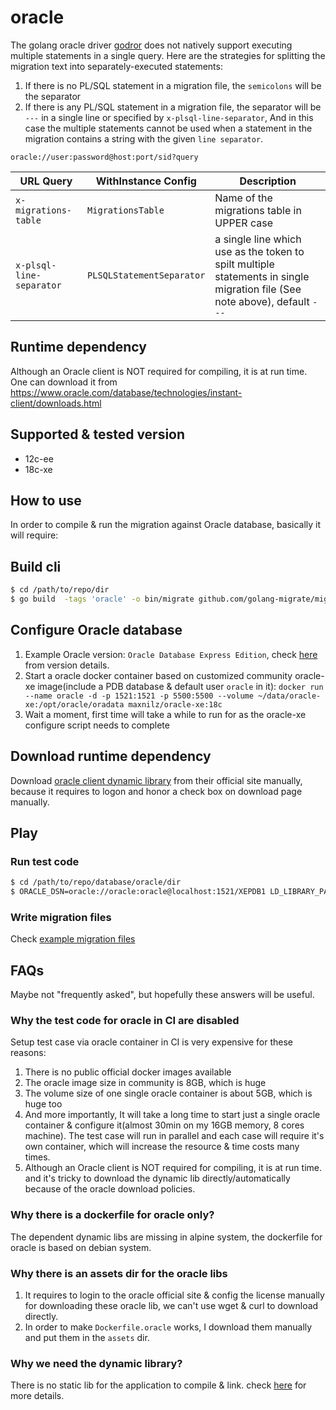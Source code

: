 # oracle
The golang oracle driver [godror](https://github.com/godror/godror) does not natively support executing multiple statements in a single query. 
Here are the strategies for splitting the migration text into separately-executed statements:
1. If there is no PL/SQL statement in a migration file, the `semicolons` will be the separator
1. If there is any PL/SQL statement in a migration file, the separator will be `---` in a single line or specified by `x-plsql-line-separator`, 
   And in this case the multiple statements cannot be used when a statement in the migration contains a string with the given `line separator`.

`oracle://user:password@host:port/sid?query`

| URL Query  | WithInstance Config | Description |
|------------|---------------------|-------------|
| `x-migrations-table` | `MigrationsTable` | Name of the migrations table in UPPER case |
| `x-plsql-line-separator` | `PLSQLStatementSeparator` | a single line which use as the token to spilt multiple statements in single migration file (See note above), default `---` |

## Runtime dependency

Although an Oracle client is NOT required for compiling, it is at run time. One can download it from https://www.oracle.com/database/technologies/instant-client/downloads.html

## Supported & tested version
- 12c-ee
- 18c-xe

## How to use

In order to compile & run the migration against Oracle database, basically it will require:

## Build cli

```bash
$ cd /path/to/repo/dir
$ go build  -tags 'oracle' -o bin/migrate github.com/golang-migrate/migrate/v4/cli
```

## Configure Oracle database
1. Example Oracle version: `Oracle Database Express Edition`, check [here](https://docs.oracle.com/cd/B28359_01/license.111/b28287/editions.htm#DBLIC119) from version details.
1. Start a oracle docker container based on customized community oracle-xe image(include a PDB database & default user `oracle` in it): `docker run --name oracle -d -p 1521:1521 -p 5500:5500 --volume ~/data/oracle-xe:/opt/oracle/oradata maxnilz/oracle-xe:18c`
1. Wait a moment, first time will take a while to run for as the oracle-xe configure script needs to complete

## Download runtime dependency

Download [oracle client dynamic library](https://www.oracle.com/technetwork/database/database-technologies/instant-client/downloads/index.html) from their official site manually, because it requires to logon and honor a check box on download page manually.

## Play

### Run test code 

```bash
$ cd /path/to/repo/database/oracle/dir
$ ORACLE_DSN=oracle://oracle:oracle@localhost:1521/XEPDB1 LD_LIBRARY_PATH=/path/to/oracle/lib/dir go test -tags "oracle" -race -v -covermode atomic ./... -coverprofile .coverage
```

### Write migration files

Check [example migration files](examples)

## FAQs

Maybe not "frequently asked", but hopefully these answers will be useful.

### Why the test code for oracle in CI are disabled

Setup test case via oracle container in CI is very expensive for these reasons:
1. There is no public official docker images available
1. The oracle image size in community is 8GB, which is huge
1. The volume size of one single oracle container is about 5GB, which is huge too
1. And more importantly, It will take a long time to start just a single oracle container & configure it(almost 30min on my 16GB memory, 8 cores machine). The test case will run in parallel and each case will require it's own container, which will increase the resource & time costs many times.
1. Although an Oracle client is NOT required for compiling, it is at run time. and it's tricky to download the dynamic lib directly/automatically because of the oracle download policies. 

### Why there is a dockerfile for oracle only?

The dependent dynamic libs are missing in alpine system, the dockerfile for oracle is based on debian system.

### Why there is an assets dir for the oracle libs

1. It requires to login to the oracle official site & config the license manually for downloading these oracle lib, we can't use wget & curl to download directly.
1. In order to make `Dockerfile.oracle` works, I download them manually and put them in the `assets` dir.

### Why we need the dynamic library?

There is no static lib for the application to compile & link. check [here](https://community.oracle.com/thread/4177571) for more details.
